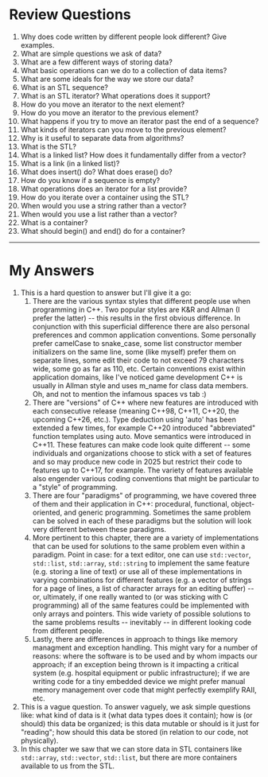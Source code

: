 # Review Questions
1. Why does code written by different people look different? Give examples.
2. What are simple questions we ask of data?
3. What are a few different ways of storing data?
4. What basic operations can we do to a collection of data items?
5. What are some ideals for the way we store our data?
6. What is an STL sequence?
7. What is an STL iterator? What operations does it support?
8. How do you move an iterator to the next element?
9. How do you move an iterator to the previous element?
10. What happens if you try to move an iterator past the end of a sequence?
11. What kinds of iterators can you move to the previous element?
12. Why is it useful to separate data from algorithms?
13. What is the STL?
14. What is a linked list? How does it fundamentally differ from a vector?
15. What is a link (in a linked list)?
16. What does insert() do? What does erase() do?
17. How do you know if a sequence is empty?
18. What operations does an iterator for a list provide?
19. How do you iterate over a container using the STL?
20. When would you use a string rather than a vector?
21. When would you use a list rather than a vector?
22. What is a container?
23. What should begin() and end() do for a container?
---
# My Answers
1. This is a hard question to answer but I'll give it a go: 
   1. There are the various syntax styles that different people use when programming in C++. Two popular styles are K&R and Allman (I prefer the latter) -- this results in the first obvious difference. In conjunction with this superficial difference there are also personal preferences and common application conventions. Some personally prefer camelCase to snake_case, some list constructor member initializers on the same line, some (like myself) prefer them on separate lines, some edit their code to not exceed 79 characters wide, some go as far as 110, etc. Certain conventions exist within application domains, like I've noticed game development C++ is usually in Allman style and uses m_name for class data members. Oh, and not to mention the infamous spaces vs tab :)
   2. There are "versions" of C++ where new features are introduced with each consecutive release (meaning C++98, C++11, C++20, the upcoming C++26, etc.). Type deduction using 'auto' has been extended a few times, for example C++20 introduced "abbreviated" function templates using auto. Move semantics were introduced in C++11. These features can make code look quite different -- some individuals and organizations choose to stick with a set of features and so may produce new code in 2025 but restrict their code to features up to C++17, for example. The variety of features available also engender various coding conventions that might be particular to a "style" of programming. 
   3. There are four "paradigms" of programming, we have covered three of them and their application in C++: procedural, functional, object-oriented, and generic programming. Sometimes the same problem can be solved in each of these paradigms but the solution will look very different between these paradigms.
   4. More pertinent to this chapter, there are a variety of implementations that can be used for solutions to the same problem even within a paradigm. Point in case: for a text editor, one can use ```std::vector```, ```std::list```, ```std::array```, ```std::string``` to implement the same feature (e.g. storing a line of text) or use all of these implementations in varying combinations for different features (e.g. a vector of strings for a page of lines, a list of character arrays for an editing buffer) -- or, ultimately, if one really wanted to (or was sticking with C programming) all of the same features could be implemented with only arrays and pointers. This wide variety of possible solutions to the same problems results -- inevitably -- in different looking code from different people.
   5. Lastly, there are differences in approach to things like memory managment and exception handling. This might vary for a number of reasons: where the software is to be used and by whom impacts our approach; if an exception being thrown is it impacting a critical system (e.g. hospital equipment or public infrastructure); if we are writing code for a tiny embedded device we might prefer manual memory management over code that might perfectly exemplify RAII, etc.
2. This is a vague question. To answer vaguely, we ask simple questions like: what kind of data is it (what data types does it contain); how is (or should) this data be organized; is this data mutable or should is it just for "reading"; how should this data be stored (in relation to our code, not physically).
3. In this chapter we saw that we can store data in STL containers like ```std::array```, ```std::vector```, ```std::list```, but there are more containers available to us from the STL.